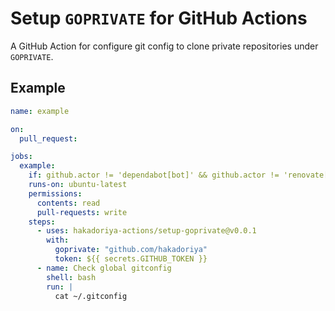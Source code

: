 # Setup `GOPRIVATE` for GitHub Actions

A GitHub Action for configure git config to clone private repositories under `GOPRIVATE`.

## Example

```yml
name: example

on:
  pull_request:

jobs:
  example:
    if: github.actor != 'dependabot[bot]' && github.actor != 'renovate[bot]'
    runs-on: ubuntu-latest
    permissions:
      contents: read
      pull-requests: write
    steps:
      - uses: hakadoriya-actions/setup-goprivate@v0.0.1
        with:
          goprivate: "github.com/hakadoriya"
          token: ${{ secrets.GITHUB_TOKEN }}
      - name: Check global gitconfig
        shell: bash
        run: |
          cat ~/.gitconfig
```

